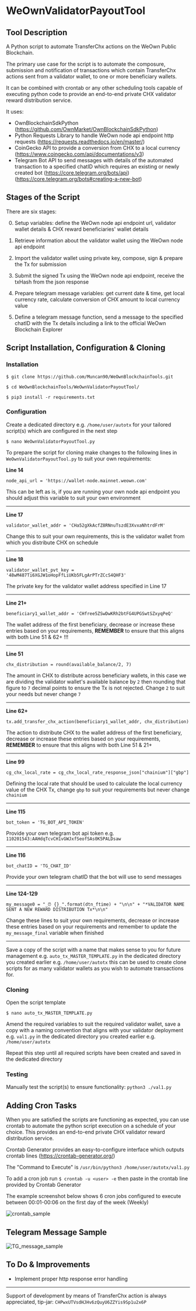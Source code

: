 # WeOwnValidatorPayoutTool

## Tool Description

A Python script to automate TransferChx actions on the WeOwn Public Blockchain.

The primary use case for the script is to automate the composure, submission and notification of transactions which contain TransferChx actions sent from a validator wallet, to one or more beneficiary wallets.

It can be combined with crontab or any other scheduling tools capable of executing python code to provide an end-to-end private CHX validator reward distribution service.

It uses:
* OwnBlockchainSdkPython (https://github.com/OwnMarket/OwnBlockchainSdkPython)
* Python Requests Library to handle WeOwn node api endpoint http requests (https://requests.readthedocs.io/en/master/)
* CoinGecko API to provide a conversion from CHX to a local currency (https://www.coingecko.com/api/documentations/v3)
* Telegram Bot API to send messages with details of the automated transaction to a specified chatID which requires an existing or newly created bot (https://core.telegram.org/bots/api) (https://core.telegram.org/bots#creating-a-new-bot)

## Stages of the Script

There are six stages:

0. Setup variables: define the WeOwn node api endpoint url, validator wallet details & CHX reward beneficiaries' wallet details

1. Retrieve information about the validator wallet using the WeOwn node api endpoint

2. Import the validator wallet using private key, compose, sign & prepare the Tx for submission

3. Submit the signed Tx using the WeOwn node api endpoint, receive the txHash from the json response

4. Prepare telegram message variables: get current date & time, get local currency rate, calculate conversion of CHX amount to local currency value

5. Define a telegram message function, send a message to the specified chatID with the Tx details including a link to the official WeOwn Blockchain Explorer

## Script Installation, Configuration & Cloning

### Installation

```
$ git clone https://github.com/Muncan90/WeOwnBlockchainTools.git
```

```
$ cd WeOwnBlockchainTools/WeOwnValidatorPayoutTool/
```

```
$ pip3 install -r requirements.txt
```

### Configuration

Create a dedicated directory e.g. `/home/user/autotx` for your tailored script(s) which are configured in the next step

```
$ nano WeOwnValidatorPayoutTool.py
```

To prepare the script for cloning make changes to the following lines in `WeOwnValidatorPayoutTool.py` to suit your own requirements:

**Line 14**

```
node_api_url = 'https://wallet-node.mainnet.weown.com'
```

This can be left as is, if you are running your own node api endpoint you should adjust this variable to suit your own environment

___

**Line 17**

```
validator_wallet_addr = 'CHa52gXkAcfZ8RNnuTszdE3XvxaNhtrdFrM'
```
Change this to suit your own requirements, this is the validator wallet from which you distribute CHX on schedule

___

**Line 18**

```
validator_wallet_pvt_key = '48wM487Ti6XGJW1oHopFfLiUKb5FLgArPTrZCcS4QHF3'
```

The private key for the validator wallet address specified in Line 17

___

**Line 21+**

```
beneficiary1_wallet_addr = 'CHfree5ZSwDwKRh2btFG4UPGSwtSZxyqPeQ'
```

The wallet address of the first beneficiary, decrease or increase these entries based on your requirements, **REMEMBER** to ensure that this aligns with both Line 51 & 62+ !!!

___

**Line 51**

```
chx_distribution = round(available_balance/2, 7)
```

The amount in CHX to distribute across beneficiary wallets, in this case we are dividing the validator wallet's available balance by `2` then rounding that figure to `7` decimal points to ensure the Tx is not rejected. Change `2` to suit your needs but never change `7`

___

**Line 62+**

```
tx.add_transfer_chx_action(beneficiary1_wallet_addr, chx_distribution)
```

The action to distribute CHX to the wallet address of the first beneficiary, decrease or increase these entries based on your requirements, **REMEMBER** to ensure that this aligns with both Line 51 & 21+

___

**Line 99**

```
cg_chx_local_rate = cg_chx_local_rate_response_json["chainium"]["gbp"]
```

Defining the local rate that should be used to calculate the local currency value of the CHX Tx, change `gbp` to suit your requirements but never change `chainium`

___

**Line 115**

```
bot_token = 'TG_BOT_API_TOKEN'
```

Provide your own telegram bot api token e.g. `110201543:AAHdqTcvCH1vGWJxfSeofSAs0K5PALDsaw`

___

**Line 116**

```
bot_chatID = 'TG_CHAT_ID'
```

Provide your own telegram chatID that the bot will use to send messages

___

**Line 124-129**

```
my_message0 = "_⏰ {}_".format(dtn_ftime) + "\n\n" + "*VALIDATOR NAME SENT A NEW REWARD DISTRIBUTION Tx*\n\n"
```

Change these lines to suit your own requirements, decrease or increase these entries based on your requirements and remember to update the `my_message_final` variable when finished

___

Save a copy of the script with a name that makes sense to you for future management e.g. `auto_tx_MASTER_TEMPLATE.py` in the dedicated directory you created earlier e.g. `/home/user/autotx` this can be used to create clone scripts for as many validator wallets as you wish to automate transactions for.

### Cloning

Open the script template

```
$ nano auto_tx_MASTER_TEMPLATE.py
```

Amend the required variables to suit the required validator wallet, save a copy with a naming convention that aligns with your validator deployment e.g. `val1.py` in the dedicated directory you created earlier e.g. `/home/user/autotx`

Repeat this step until all required scripts have been created and saved in the dedicated directory

### Testing

Manually test the script(s) to ensure functionality: `python3 ./val1.py`

## Adding Cron Tasks

When you are satisfied the scripts are functioning as expected, you can use crontab to automate the python script execution on a schedule of your choice. This provides an end-to-end private CHX validator reward distribution service.

Crontab Generator provides an easy-to-configure interface which outputs crontab lines (https://crontab-generator.org/)

The "Command to Execute" is `/usr/bin/python3 /home/user/autotx/val1.py` 

To add a cron job run `$ crontab -u <user> -e` then paste in the crontab line provided by Crontab Generator

The example screenshot below shows 6 cron jobs configured to execute between 00:01-00:06 on the first day of the week (Weekly)

![crontab_sample](img\crontab_sample.png)

## Telegram Message Sample

![TG_message_sample](img\TG_message_sample.png)

## To Do & Improvements

* Implement proper http response error handling

___

Support of development by means of TransferChx action is always appreciated, tip-jar: `CHPwxUTVsdHJHv6zQuyU6ZZYis9Sp1u2x6P` 